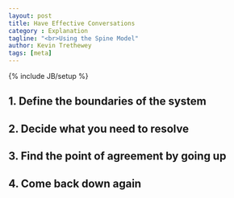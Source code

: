 ```yaml
---
layout: post
title: Have Effective Conversations
category : Explanation
tagline: "<br>Using the Spine Model"
author: Kevin Trethewey
tags: [meta]
---
```

{% include JB/setup %}

## 1. Define the boundaries of the system

## 2. Decide what you need to resolve

## 3. Find the point of agreement by going up 

## 4. Come back down again
